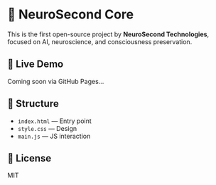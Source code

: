 # 🧠 NeuroSecond Core

This is the first open-source project by **NeuroSecond Technologies**, focused on AI, neuroscience, and consciousness preservation.

## 🚀 Live Demo
Coming soon via GitHub Pages...

## 📁 Structure
- `index.html` — Entry point
- `style.css` — Design
- `main.js` — JS interaction

## 📜 License
MIT
